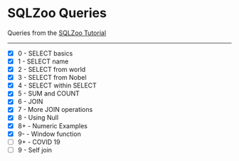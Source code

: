 # SQLZoo Queries
Queries from the [SQLZoo Tutorial](https://sqlzoo.net/wiki/SQL_Tutorial)
___

- [x] 0 - SELECT basics
- [x] 1 - SELECT name
- [x] 2 - SELECT from world
- [x] 3 - SELECT from Nobel
- [x] 4 - SELECT within SELECT
- [x] 5 - SUM and COUNT
- [x] 6 - JOIN
- [x] 7 - More JOIN operations
- [x] 8 - Using Null
- [x] 8+ - Numeric Examples
- [x] 9- - Window function
- [ ] 9+ - COVID 19
- [ ] 9 - Self join

